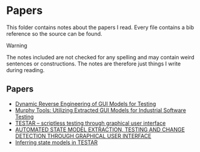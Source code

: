 # Papers
This folder contains notes about the papers I read. Every file contains a bib reference so the source can be found. 

> [!WARNING]
> The notes included are not checked for any spelling and may contain weird sentences or constructions. The notes are therefore just things I write during reading. 

## Papers

- [Dynamic Reverse Engineering of GUI Models for Testing](2013_aho.md)
- [Murphy Tools: Utilizing Extracted GUI Models for Industrial Software Testing](2014_ah.md)
- [TESTAR – scriptless testing through graphical user interface](TESTAR_4.md)
- [AUTOMATED STATE MODEL EXTRACTION, TESTING AND CHANGE DETECTION THROUGH GRAPHICAL USER INTERFACE](2019_aho_PhD.md)
- [Inferring state models in TESTAR](master_mulders.md)